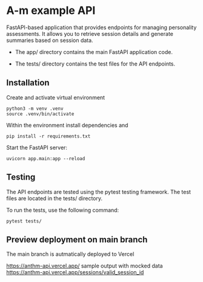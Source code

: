 # A-m example API

FastAPI-based application that provides endpoints for managing personality assessments. It allows you to retrieve session details and generate summaries based on session data.


* The app/ directory contains the main FastAPI application code.

* The tests/ directory contains the test files for the API endpoints.

## Installation

Create and activate virtual environment
```shell
python3 -m venv .venv
source .venv/bin/activate
```

Within the environment install dependencies and
```shell
pip install -r requirements.txt
```

Start the FastAPI server:
```shell
uvicorn app.main:app --reload
```

## Testing
The API endpoints are tested using the pytest testing framework. The test files are located in the tests/ directory.

To run the tests, use the following command:
```shell
pytest tests/
```

## Preview deployment on main branch
The main branch is autmatically deployed to Vercel

https://anthm-api.vercel.app/
sample output with mocked data https://anthm-api.vercel.app/sessions/valid_session_id
